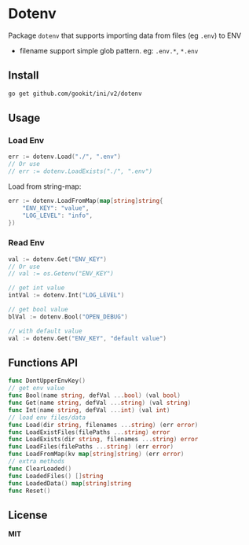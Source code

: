 # Dotenv

Package `dotenv` that supports importing data from files (eg `.env`) to ENV

- filename support simple glob pattern. eg: `.env.*`, `*.env`

## Install

```bash
go get github.com/gookit/ini/v2/dotenv
```

## Usage

### Load Env

```go
err := dotenv.Load("./", ".env")
// Or use
// err := dotenv.LoadExists("./", ".env")
```

Load from string-map:

```go
err := dotenv.LoadFromMap(map[string]string{
	"ENV_KEY": "value",
	"LOG_LEVEL": "info",
})
```

### Read Env

```go
val := dotenv.Get("ENV_KEY")
// Or use 
// val := os.Getenv("ENV_KEY")

// get int value
intVal := dotenv.Int("LOG_LEVEL")

// get bool value
blVal := dotenv.Bool("OPEN_DEBUG")

// with default value
val := dotenv.Get("ENV_KEY", "default value")
```

## Functions API

```go
func DontUpperEnvKey()
// get env value
func Bool(name string, defVal ...bool) (val bool)
func Get(name string, defVal ...string) (val string)
func Int(name string, defVal ...int) (val int)
// load env files/data
func Load(dir string, filenames ...string) (err error)
func LoadExistFiles(filePaths ...string) error
func LoadExists(dir string, filenames ...string) error
func LoadFiles(filePaths ...string) (err error)
func LoadFromMap(kv map[string]string) (err error)
// extra methods
func ClearLoaded()
func LoadedFiles() []string
func LoadedData() map[string]string
func Reset()
```

## License

**MIT**
